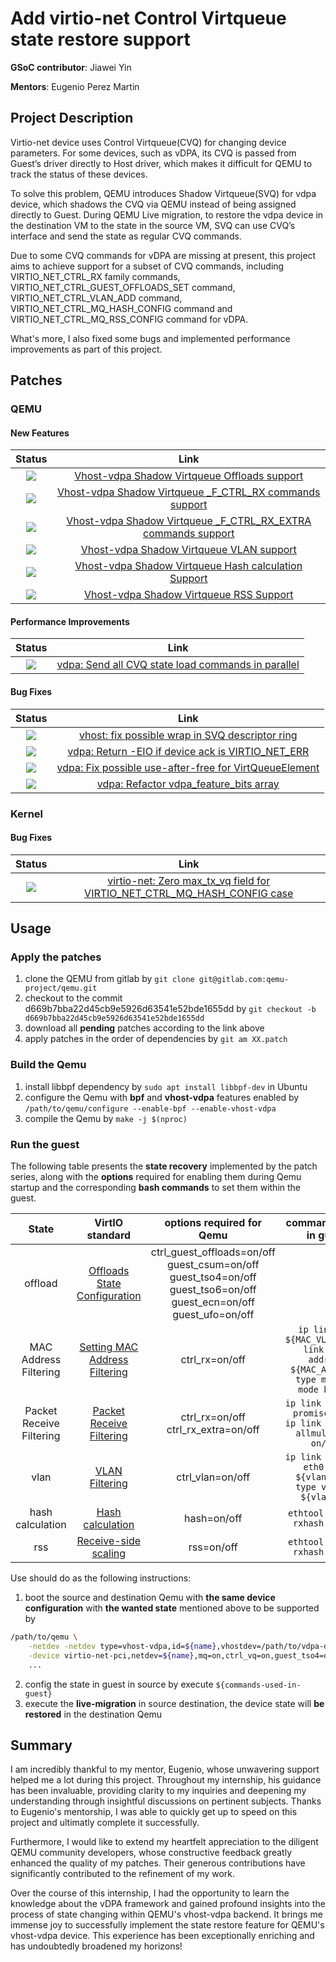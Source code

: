 # Add virtio-net Control Virtqueue state restore support

**GSoC contributor**: Jiawei Yin

**Mentors**: Eugenio Perez Martin

## Project Description

Virtio-net device uses Control Virtqueue(CVQ) for changing device parameters. For some devices, such as vDPA, its CVQ is passed from Guest’s driver directly to Host driver, which makes it difficult for QEMU to track the status of these devices.

To solve this problem, QEMU introduces Shadow Virtqueue(SVQ) for vdpa device, which shadows the CVQ via QEMU instead of being assigned directly to Guest. During QEMU Live migration, to restore the vdpa device in the destination VM to the state in the source VM, SVQ can use CVQ’s interface and send the state as regular CVQ commands.

Due to some CVQ commands for vDPA are missing at present, this project aims to achieve support for a subset of CVQ commands, including VIRTIO_NET_CTRL_RX family commands, VIRTIO_NET_CTRL_GUEST_OFFLOADS_SET command, VIRTIO_NET_CTRL_VLAN_ADD command, VIRTIO_NET_CTRL_MQ_HASH_CONFIG command and VIRTIO_NET_CTRL_MQ_RSS_CONFIG command for vDPA.

What's more, I also fixed some bugs and implemented performance improvements as part of this project.

## Patches

### QEMU

#### New Features

| Status | Link |
| :-: | :-: |
| <img src="https://img.shields.io/badge/Merged-4EAA25" /> | [Vhost-vdpa Shadow Virtqueue Offloads support](https://lore.kernel.org/all/cover.1685704856.git.yin31149@gmail.com/) |
| <img src="https://img.shields.io/badge/Merged-4EAA25" /> | [Vhost-vdpa Shadow Virtqueue _F_CTRL_RX commands support](https://lore.kernel.org/all/cover.1688743107.git.yin31149@gmail.com/) |
| <img src="https://img.shields.io/badge/Merged-4EAA25" /> | [Vhost-vdpa Shadow Virtqueue _F_CTRL_RX_EXTRA commands support](https://lore.kernel.org/all/cover.1688797728.git.yin31149@gmail.com/) |
| <img src="https://img.shields.io/badge/Merged-4EAA25" /> | [Vhost-vdpa Shadow Virtqueue VLAN support](https://lore.kernel.org/all/cover.1690106284.git.yin31149@gmail.com/) |
| <img src="https://img.shields.io/badge/Pending-00A8E1" />  | [Vhost-vdpa Shadow Virtqueue Hash calculation Support](https://lore.kernel.org/all/cover.1697902949.git.yin31149@gmail.com/) |
| <img src="https://img.shields.io/badge/Pending-00A8E1" />  | [Vhost-vdpa Shadow Virtqueue RSS Support](https://lore.kernel.org/all/cover.1697904740.git.yin31149@gmail.com/) |

#### Performance Improvements

| Status | Link |
| :-: | :-: |
| <img src="https://img.shields.io/badge/Merged-4EAA25" />  | [vdpa: Send all CVQ state load commands in parallel](https://lore.kernel.org/all/cover.1697165821.git.yin31149@gmail.com/) |

#### Bug Fixes

| Status | Link |
| :-: | :-: |
| <img src="https://img.shields.io/badge/Merged-4EAA25" /> | [vhost: fix possible wrap in SVQ descriptor ring](https://lore.kernel.org/all/20230509084817.3973-1-yin31149@gmail.com/) |
| <img src="https://img.shields.io/badge/Merged-4EAA25" /> | [vdpa: Return -EIO if device ack is VIRTIO_NET_ERR](https://lore.kernel.org/all/cover.1688438055.git.yin31149@gmail.com/) |
| <img src="https://img.shields.io/badge/Merged-4EAA25" /> | [vdpa: Fix possible use-after-free for VirtQueueElement](https://lore.kernel.org/all/cover.1688746840.git.yin31149@gmail.com/) |
| <img src="https://img.shields.io/badge/Merged-4EAA25" /> | [vdpa: Refactor vdpa_feature_bits array](https://lore.kernel.org/all/cover.1688130570.git.yin31149@gmail.com/) |

### Kernel

#### Bug Fixes

| Status | Link |
| :-: | :-: |
| <img src="https://img.shields.io/badge/Merged-4EAA25" /> | [virtio-net: Zero max_tx_vq field for VIRTIO_NET_CTRL_MQ_HASH_CONFIG case](https://lore.kernel.org/all/20230810110405.25558-1-yin31149@gmail.com/) |

## Usage

### Apply the patches

1. clone the QEMU from gitlab by `git clone git@gitlab.com:qemu-project/qemu.git`
2. checkout to the commit d669b7bba22d45cb9e5926d63541e52bde1655dd by `git checkout -b d669b7bba22d45cb9e5926d63541e52bde1655dd`
3. download all **pending** patches according to the link above
4. apply patches in the order of dependencies by `git am XX.patch`

### Build the Qemu

1. install libbpf dependency by `sudo apt install libbpf-dev` in Ubuntu
2. configure the Qemu with **bpf** and **vhost-vdpa** features enabled by `/path/to/qemu/configure --enable-bpf --enable-vhost-vdpa`
3. compile the Qemu by `make -j $(nproc)`

### Run the guest

The following table presents the **state recovery** implemented by the patch series, along with the **options** required for enabling them during Qemu startup and the corresponding **bash commands** to set them within the guest.

| State | VirtIO standard | options required for Qemu | commands used in guest |
| :-: | :-: | :-: | :-: |
| offload | [Offloads State Configuration](https://docs.oasis-open.org/virtio/virtio/v1.2/csd01/virtio-v1.2-csd01.html#x1-2690008) | ctrl_guest_offloads=on/off</br>guest_csum=on/off</br>guest_tso4=on/off</br>guest_tso6=on/off</br>guest_ecn=on/off</br>guest_ufo=on/off | |
| MAC Address Filtering | [Setting MAC Address Filtering](https://docs.oasis-open.org/virtio/virtio/v1.2/csd01/virtio-v1.2-csd01.html#x1-2500002) | ctrl_rx=on/off | `ip link add ${MAC_VLAN_NAME} link eth0 address ${MAC_ADDRESS} type macvlan mode bridge` |
| Packet Receive Filtering | [Packet Receive Filtering](https://docs.oasis-open.org/virtio/virtio/v1.2/csd01/virtio-v1.2-csd01.html#x1-2470001) | ctrl_rx=on/off</br>ctrl_rx_extra=on/off | `ip link set eth0 promisc on/ff`</br>`ip link set eth0 allmulticast on/off` |
| vlan | [VLAN Filtering](https://docs.oasis-open.org/virtio/virtio/v1.2/csd01/virtio-v1.2-csd01.html#x1-2540003) | ctrl_vlan=on/off | `ip link add link eth0 name ${vlan_name} type vlan id ${vlan_id}` |
| hash calculation | [Hash calculation](https://docs.oasis-open.org/virtio/virtio/v1.2/csd01/virtio-v1.2-csd01.html#x1-2640004) | hash=on/off | `ethtool -K eth0 rxhash on/off` |
| rss | [Receive-side scaling](https://docs.oasis-open.org/virtio/virtio/v1.2/csd01/virtio-v1.2-csd01.html#x1-2650007) | rss=on/off | `ethtool -K eth0 rxhash on/off` |

Use should do as the following instructions:
1. boot the source and destination Qemu with **the same device configuration** with **the wanted state** mentioned above to be supported by
```bash
/path/to/qemu \
    -netdev -netdev type=vhost-vdpa,id=${name},vhostdev=/path/to/vdpa-device,x-svq=true \
    -device virtio-net-pci,netdev=${name},mq=on,ctrl_vq=on,guest_tso4=on,guest_tso6=on,guest_ecn=on,guest_ufo=on,guest_announce=off,${options-required-for-Qemu} \
    ...
```
2. config the state in guest in source  by execute `${commands-used-in-guest}`
3. execute the **live-migration** in source destination, the device state will **be restored** in the destination Qemu

## Summary

I am incredibly thankful to my mentor, Eugenio, whose unwavering support helped me a lot during this project. Throughout my internship, his guidance has been invaluable, providing clarity to my inquiries and deepening my understanding through insightful discussions on pertinent subjects. Thanks to Eugenio's mentorship, I was able to quickly get up to speed on this project and ultimatly complete it successfully.

Furthermore, I would like to extend my heartfelt appreciation to the diligent QEMU community developers, whose constructive feedback greatly enhanced the quality of my patches. Their generous contributions have significantly contributed to the refinement of my work.

Over the course of this internship, I had the opportunity to learn the knowledge about the vDPA framework and gained profound insights into the process of state changing within QEMU's vhost-vdpa backend. It brings me immense joy to successfully implement the state restore feature for QEMU's vhost-vdpa device. This experience has been exceptionally enriching and has undoubtedly broadened my horizons!
